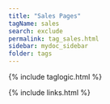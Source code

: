 ```yaml
---
title: "Sales Pages"
tagName: sales
search: exclude
permalink: tag_sales.html
sidebar: mydoc_sidebar
folder: tags
---
```

{% include taglogic.html %}

{% include links.html %}
